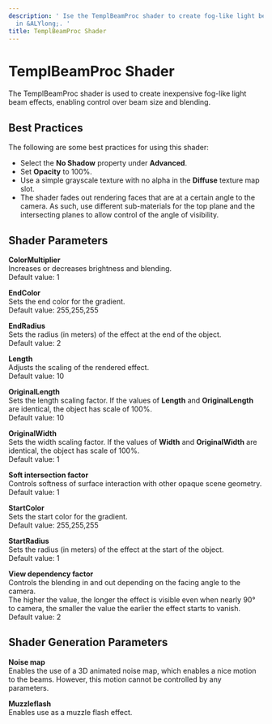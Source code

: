 ```yaml
---
description: ' Ise the TemplBeamProc shader to create fog-like light beam effects
  in &ALYlong;. '
title: TemplBeamProc Shader
---
```

# TemplBeamProc Shader<a name="shader-ref-templbeamproc"></a>

The TemplBeamProc shader is used to create inexpensive fog\-like light beam effects, enabling control over beam size and blending\.

## Best Practices<a name="shader-ref-templbeamproc-examples-using"></a>

The following are some best practices for using this shader:
+ Select the **No Shadow** property under **Advanced**\.
+ Set **Opacity** to 100%\.
+ Use a simple grayscale texture with no alpha in the **Diffuse** texture map slot\.
+ The shader fades out rendering faces that are at a certain angle to the camera\. As such, use different sub\-materials for the top plane and the intersecting planes to allow control of the angle of visibility\. 

## Shader Parameters<a name="shader-ref-templbeamproc-shader-parameters"></a>

**ColorMultiplier**  
Increases or decreases brightness and blending\.  
Default value: 1

**EndColor**  
Sets the end color for the gradient\.  
Default value: 255,255,255

**EndRadius**  
Sets the radius \(in meters\) of the effect at the end of the object\.  
Default value: 2

**Length**  
Adjusts the scaling of the rendered effect\.  
Default value: 10

**OriginalLength**  
Sets the length scaling factor\. If the values of **Length** and **OriginalLength** are identical, the object has scale of 100%\.  
Default value: 10

**OriginalWidth**  
Sets the width scaling factor\. If the values of **Width** and **OriginalWidth** are identical, the object has scale of 100%\.  
Default value: 1

**Soft intersection factor**  
Controls softness of surface interaction with other opaque scene geometry\.  
Default value: 1

**StartColor**  
Sets the start color for the gradient\.  
Default value: 255,255,255

**StartRadius**  
Sets the radius \(in meters\) of the effect at the start of the object\.  
Default value: 1

**View dependency factor**  
Controls the blending in and out depending on the facing angle to the camera\.  
The higher the value, the longer the effect is visible even when nearly 90° to camera, the smaller the value the earlier the effect starts to vanish\.  
Default value: 2

## Shader Generation Parameters<a name="shader-ref-templbeamproc-shader-generation-parameters"></a>

**Noise map**  
Enables the use of a 3D animated noise map, which enables a nice motion to the beams\. However, this motion cannot be controlled by any parameters\.

**Muzzleflash**  
Enables use as a muzzle flash effect\.